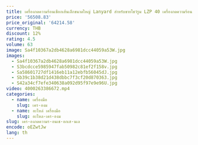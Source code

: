 ```yaml
---
title: เครื่องกดความร้อนเชือกเส้นเล็กขนาดใหญ่ Lanyard สําหรับขายโชว์รูม LZP 40 เครื่องกดความร้อนเชือกเส้นเล็ก ผลิตภัณฑ์ที่เชื่อถือได้
price: '56508.83'
price_original: '64214.58'
currency: THB
discount: 12%
rating: 4.5
volume: 63
image: Sa4f10367a2db4628a6981dcc44059a53W.jpg
images:
  - Sa4f10367a2db4628a6981dcc44059a53W.jpg
  - S3bcdcce5985947fab50982c81ef2f158v.jpg
  - Sa58601727df1416eb11a12ebfb56045dJ.jpg
  - Sb39c1b38d21d438dbbc7f3cf20d870363.jpg
  - S42a34cf7efe340638a092d95f97e9e96U.jpg
video: 4000263386672.mp4
categories:
  - name: เครื่องมือ
    slug: เคร-องม
  - name: อะไหล่ เครื่องมือ
    slug: อะไหล-เคร-องม
slug: เคร-องกดความร-อนเช-อกเส-นเล
encode: oEZwtJw
lang: th
---
```

  